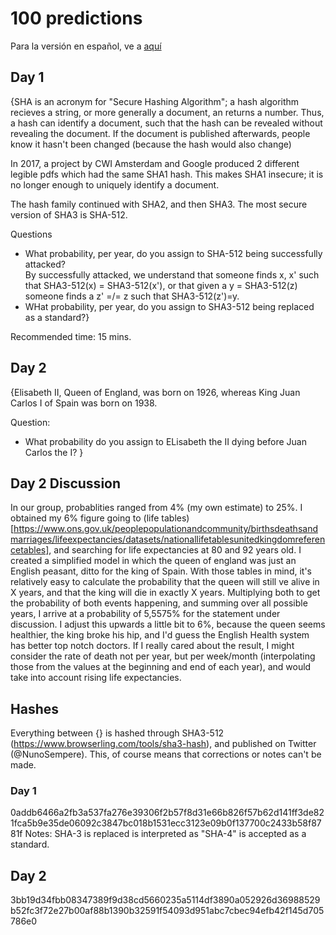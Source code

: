 # 100 predictions

Para la versión en español, ve a [aquí](nunosempere.github.io/rat/100-predicciones)

## Day 1
{SHA is an acronym for "Secure Hashing Algorithm"; a hash algorithm recieves a string, or more generally a document, an returns a number.
Thus, a hash can identify a document, such that the hash can be revealed without revealing the document. 
If the document is published afterwards, people know it hasn't been changed (because the hash would also change)

In 2017, a project by CWI Amsterdam and Google produced 2 different legible pdfs which had the same SHA1 hash.
This makes SHA1 insecure; it is no longer enough to uniquely identify a document.

The hash family continued with SHA2, and then SHA3. The most secure version of SHA3 is SHA-512.

Questions
- What probability, per year, do you assign to SHA-512 being successfully attacked?  
By successfully attacked, we understand that someone finds x, x' such that SHA3-512(x) = SHA3-512(x'), or that given a
y = SHA3-512(z) someone finds a z' =/= z such that SHA3-512(z')=y.
- WHat probability, per year, do you assign to SHA3-512 being replaced as a standard?}

Recommended time: 15 mins.

## Day 2
{Elisabeth II, Queen of England, was born on 1926, whereas King Juan Carlos I of Spain was born on 1938. 

Question:
- What probability do you assign to ELisabeth the II dying before Juan Carlos the I?
}

## Day 2 Discussion
In our group, probablities ranged from 4% (my own estimate) to 25%. I obtained my 6% figure going to (life tables)[https://www.ons.gov.uk/peoplepopulationandcommunity/birthsdeathsandmarriages/lifeexpectancies/datasets/nationallifetablesunitedkingdomreferencetables], and searching for life expectancies at 80 and 92 years old. I created a simplified model in which the queen of england was just an English peasant, ditto for the king of Spain.
With those tables in mind, it's relatively easy to calculate the probability that the queen will still ve alive in X years, and that the king will die in exactly X years. Multiplying both to get the probability of both events happening, and summing over all possible years, I arrive at a probability of 5,5575% for the statement under discussion. I adjust this upwards a little bit to 6%, because the queen seems healthier, the king broke his hip, and I'd guess the English Health system has better top notch doctors. If I really cared about the result, I might consider the rate of death not per year, but per week/month (interpolating those from the values at the beginning and end of each year), and would take into account rising life expectancies.

## Hashes
Everything between {} is hashed through SHA3-512 (https://www.browserling.com/tools/sha3-hash), and published on Twitter (@NunoSempere).
This, of course means that corrections or notes can't be made.

### Day 1
0addb6466a2fb3a537fa276e39306f2b57f8d31e66b826f57b62d141ff3de821fca5b9e35de06092c3847bc018b1531ecc3123e09b0f137700c2433b58f8781f
Notes: SHA-3 is replaced is interpreted as "SHA-4" is accepted as a standard.

## Day 2
3bb19d34fbb08347389f9d38cd5660235a5114df3890a052926d36988529b52fc3f72e27b00af88b1390b32591f54093d951abc7cbec94efb42f145d705786e0
